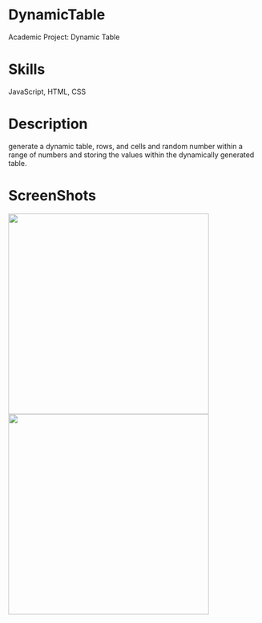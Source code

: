 # DynamicTable
Academic Project: Dynamic Table

Skills
========
JavaScript, HTML, CSS

Description
=
generate a dynamic table, rows, and cells and random number within a range of numbers and storing the values within the dynamically generated table.

ScreenShots
============
<img src="https://user-images.githubusercontent.com/59883982/83186669-e0159380-a0fa-11ea-8256-fd7cbf1e15cf.jpg" width="400"></img>
<img src="https://user-images.githubusercontent.com/59883982/83186667-dee46680-a0fa-11ea-9142-4b79e2273ca2.jpg" width="400"></img>

